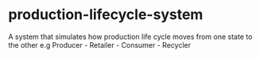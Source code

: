 # production-lifecycle-system
A system that simulates how production life cycle moves from one state to the other e.g Producer - Retailer - Consumer - Recycler

